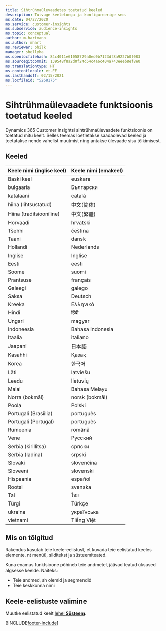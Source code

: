 ```yaml
---
title: Sihtrühmaülevaadetes toetatud keeled
description: Tutvuge keeletoega ja konfigureerige see.
ms.date: 04/27/2020
ms.service: customer-insights
ms.subservice: audience-insights
ms.topic: conceptual
author: m-hartmann
ms.author: mhart
ms.reviewer: philk
manager: shellyha
ms.openlocfilehash: 84c4011e61058729a0ed0b7123df8a9227b0f083
ms.sourcegitcommit: 139548f8a2d0f24d54c4a6c404a743eeeb8ef8e0
ms.translationtype: HT
ms.contentlocale: et-EE
ms.lasthandoff: 02/15/2021
ms.locfileid: "5268175"
---
```

# <a name="supported-languages-for-audience-insights-capability"></a>Sihtrühmaülevaadete funktsioonis toetatud keeled

Dynamics 365 Customer Insightsi sihtrühmaülevaadete funktsioonis on toetatud mitu keelt. Selles teemas loetletakse saadaolevad keeled ja toetatakse nende vahelist muutmist ning antakse ülevaade sisu tõlkimisest.

## <a name="languages"></a>Keeled

| Keele nimi (inglise keel)|  Keele nimi (emakeel) |
| ------------- | ------------- |
| Baski keel | euskara |
| bulgaaria | Български |
| katalaani | català |
| hiina (lihtsustatud) | 中文(简体) |
| Hiina (traditsiooniline) | 中文(繁體) |
| Horvaadi | hrvatski |
| Tšehhi | čeština |
| Taani | dansk |
| Hollandi | Nederlands |
| Inglise | Inglise |
| Eesti | eesti |
| Soome | suomi |
| Prantsuse | français |
| Galeegi | galego |
| Saksa | Deutsch |
| Kreeka | Ελληνικά |
| Hindi | हिंदी |
| Ungari | magyar |
| Indoneesia | Bahasa Indonesia |
| Itaalia | italiano |
| Jaapani | 日本語 |
| Kasahhi | Қазақ |
| Korea | 한국어 |
| Läti | latviešu |
| Leedu | lietuvių |
| Malai | Bahasa Melayu |
| Norra (bokmål) | norsk (bokmål) |
| Poola | Polski |
| Portugali (Brasiilia) | português |
| Portugali (Portugal) | português |
| Rumeenia | română |
| Vene | Русский |
| Serbia (kirillitsa) | српски |
| Serbia (ladina) | srpski |
| Slovaki | slovenčina |
| Sloveeni | slovenski |
| Hispaania | español |
| Rootsi | svenska |
| Tai | ไทย |
| Türgi | Türkçe |
| ukraina | українська |
| vietnami | Tiếng Việt |

## <a name="whats-translated"></a>Mis on tõlgitud

Rakendus kasutab teie keele-eelistust, et kuvada teie eelistatud keeles elemente, nt menüü, silditekst ja süsteemiteated.

Kuna enamus funktsioone põhineb teie andmetel, jäävad teatud üksused algsesse keelde. Näiteks:

- Teie andmed, sh olemid ja segmendid
- Teie keskkonna nimi

## <a name="choose-your-language-settings"></a>Keele-eelistuste valimine  

Muutke eelistatud keelt [lehel **Süsteem**](system.md).


[!INCLUDE[footer-include](../includes/footer-banner.md)]